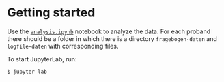 # Getting started

Use the [`analysis.ipynb`](analysis.ipynb) notebook to analyze the data. For each proband there should be a folder in which there is a directory `fragebogen-daten` and `logfile-daten` with corresponding files.

To start JupyterLab, run:

```
$ jupyter lab
```
